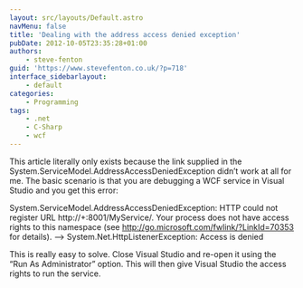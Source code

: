 ```yaml
---
layout: src/layouts/Default.astro
navMenu: false
title: 'Dealing with the address access denied exception'
pubDate: 2012-10-05T23:35:28+01:00
authors:
    - steve-fenton
guid: 'https://www.stevefenton.co.uk/?p=718'
interface_sidebarlayout:
    - default
categories:
    - Programming
tags:
    - .net
    - C-Sharp
    - wcf
---
```


This article literally only exists because the link supplied in the System.ServiceModel.AddressAccessDeniedException didn’t work at all for me. The basic scenario is that you are debugging a WCF service in Visual Studio and you get this error:

System.ServiceModel.AddressAccessDeniedException: HTTP could not register URL http://+:8001/MyService/. Your process does not have access rights to this namespace (see http://go.microsoft.com/fwlink/?LinkId=70353 for details). —&gt; System.Net.HttpListenerException: Access is denied

This is really easy to solve. Close Visual Studio and re-open it using the “Run As Administrator” option. This will then give Visual Studio the access rights to run the service.